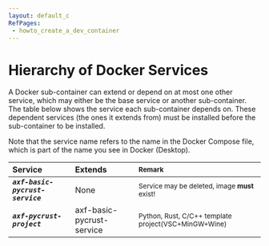 ```yaml
---
layout: default_c
RefPages:
 - howto_create_a_dev_container   
--- 
```



# Hierarchy of Docker Services
A Docker sub-container can extend or depend on at most one other service, which may either be the base service or another sub-container. The table below shows the service each sub-container depends on. These dependent services (the ones it extends from) must be installed before the sub-container to be installed.

Note that the service name refers to the name in the Docker Compose file, which is part of the name you see in Docker (Desktop).


| **Service**                       | Extends                   |<small> Remark</small>
|:----------------------------------|:-------                   |:-----              
|***`axf-basic-pycrust-service`***  |None                       |<small>Service may be deleted, image **must** exist!</small>
|***`axf-pycrust-project`***        |axf-basic-pycrust-service  |<small>Python, Rust, C/C++ template project(VSC+MinGW+Wine) </small>
